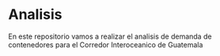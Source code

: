 # Analisis
En este repositorio vamos a realizar el analisis de demanda de contenedores para el Corredor Interoceanico de Guatemala


